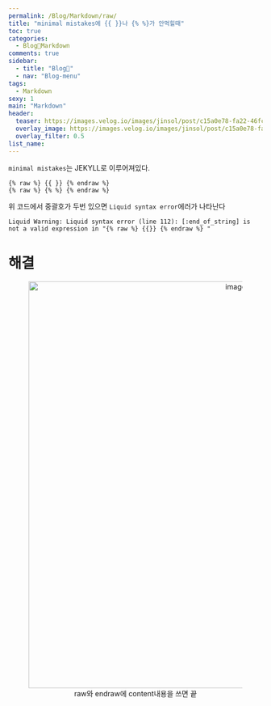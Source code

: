 ```yaml
---
permalink: /Blog/Markdown/raw/
title: "minimal mistakes에 {{ }}나 {% %}가 안먹힐때"
toc: true
categories:
  - Blog🐨Markdown
comments: true
sidebar:
  - title: "Blog🐨"
  - nav: "Blog-menu"
tags:
  - Markdown
sexy: 1
main: "Markdown"
header:
  teaser: https://images.velog.io/images/jinsol/post/c15a0e78-fa22-46fc-84fc-9c2d70c8492a/Qu0P4ouF-markdown.png
  overlay_image: https://images.velog.io/images/jinsol/post/c15a0e78-fa22-46fc-84fc-9c2d70c8492a/Qu0P4ouF-markdown.png
  overlay_filter: 0.5
list_name:
---
```


`minimal mistakes`는 JEKYLL로 이루어져있다.  

```
{% raw %} {{ }} {% endraw %}
{% raw %} {% %} {% endraw %}
````
위 코드에서 중괄호가 두번 있으면 `Liquid syntax error`에러가 나타난다  

```
Liquid Warning: Liquid syntax error (line 112): [:end_of_string] is not a valid expression in "{% raw %} {{}} {% endraw %} "
```

# 해결

<figure align="center">
<img width="805" alt="image" src='https://user-images.githubusercontent.com/46098949/224993434-2d0b653c-fe88-41d2-9b7d-1057c631efe9.png'>
<figcaption align="center">raw와 endraw에 content내용을 쓰면 끝</figcaption>
</figure>
<br>
<br>